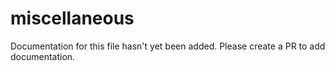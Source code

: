 # miscellaneous
Documentation for this file hasn't yet been added. Please create a PR to add documentation.